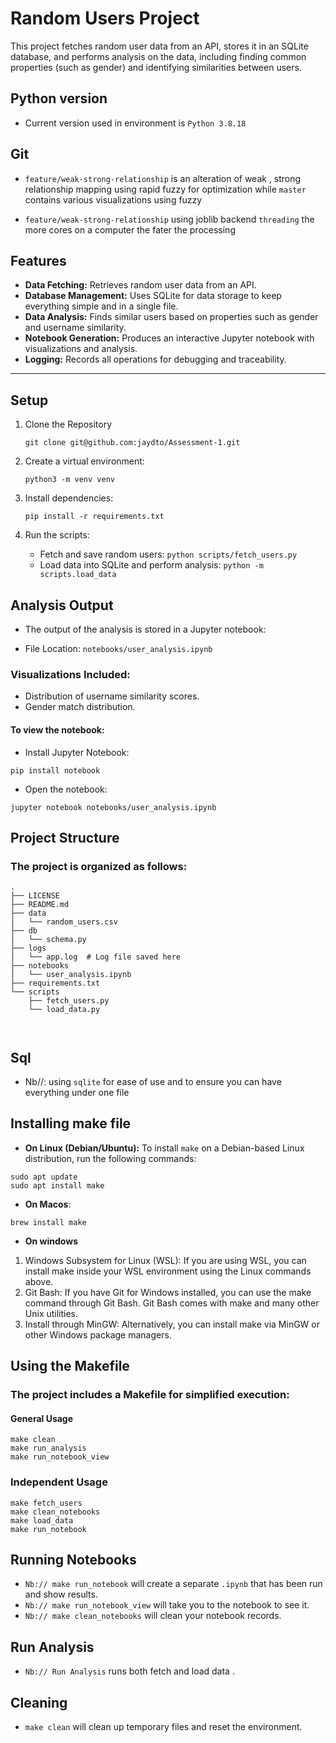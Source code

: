 # Random Users Project

This project fetches random user data from an API, stores it in an SQLite database, and performs analysis on the data, including finding common properties (such as gender) and identifying similarities between users.

## Python version
- Current version used in environment is `Python 3.8.18` 

## Git 

- `feature/weak-strong-relationship` is an alteration of weak , strong relationship mapping using rapid fuzzy for optimization while `master` contains various visualizations using fuzzy
  
- `feature/weak-strong-relationship` using joblib backend `threading` the more cores on a computer the fater the processing 





## Features

- **Data Fetching:** Retrieves random user data from an API.
- **Database Management:** Uses SQLite for data storage to keep everything simple and in a single file.
- **Data Analysis:** Finds similar users based on properties such as gender and username similarity.
- **Notebook Generation:** Produces an interactive Jupyter notebook with visualizations and analysis.
- **Logging:** Records all operations for debugging and traceability.

---


## Setup
1. Clone the Repository
    ```
    git clone git@github.com:jaydto/Assessment-1.git
    ```

2. Create a virtual environment:
    ```
    python3 -m venv venv
    ```
3. Install dependencies:
    ```
    pip install -r requirements.txt
    ```

4. Run the scripts:
    - Fetch and save random users: `python scripts/fetch_users.py`
    - Load data into SQLite and perform analysis: `python -m scripts.load_data`

## Analysis Output
- The output of the analysis is stored in a Jupyter notebook:

- File Location: `notebooks/user_analysis.ipynb`

### Visualizations Included:
- Distribution of username similarity scores.
- Gender match distribution.

#### To view the notebook:

- Install Jupyter Notebook:

`pip install notebook`
- Open the notebook:

`jupyter notebook notebooks/user_analysis.ipynb`

## Project Structure
### The project is organized as follows: 
```
.
├── LICENSE
├── README.md
├── data
│   └── random_users.csv
├── db
│   └── schema.py
├── logs
│   └── app.log  # Log file saved here
├── notebooks
│   └── user_analysis.ipynb
├── requirements.txt
└── scripts
    ├── fetch_users.py
    └── load_data.py

    
```

## Sql 

- Nb//: using `sqlite` for ease of use and to ensure you can have everything under one file 

## Installing make file 
- **On Linux (Debian/Ubuntu):**
  To install `make` on a Debian-based Linux distribution, run the following commands:
  
```
sudo apt update
sudo apt install make

```
- **On Macos**:
```
brew install make

```
- **On windows**

1. Windows Subsystem for Linux (WSL): If you are using WSL, you can install make inside your WSL environment using the Linux commands above.
2. Git Bash: If you have Git for Windows installed, you can use the make command through Git Bash. Git Bash comes with make and many other Unix utilities.
3. Install through MinGW: Alternatively, you can install make via MinGW or other Windows package managers.



## Using the Makefile
### The project includes a Makefile for simplified execution:
#### General Usage

```
make clean 
make run_analysis
make run_notebook_view

```
### Independent Usage

```
make fetch_users
make clean_notebooks
make load_data
make run_notebook
```

## Running Notebooks

- `Nb:// make run_notebook` will create a separate `.ipynb` that has been run and show results.
- `Nb:// make run_notebook_view` will take you to the notebook to see it.
- `Nb:// make clean_notebooks` will clean your notebook records.

## Run Analysis

- `Nb:// Run Analysis` runs both fetch and load data .

## Cleaning

- `make clean` will clean up temporary files and reset the environment.
